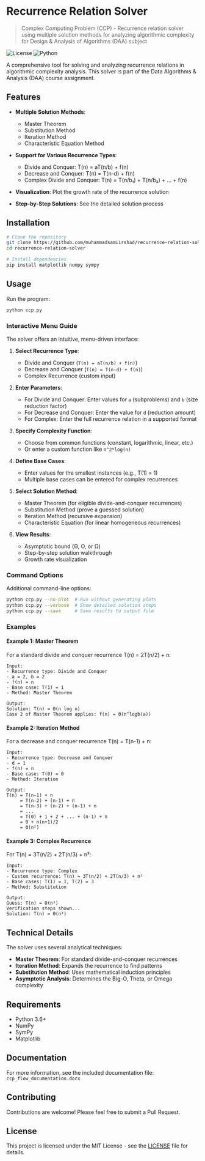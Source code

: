 # Recurrence Relation Solver

> Complex Computing Problem (CCP) - Recurrence relation solver using multiple solution methods for analyzing algorithmic complexity for Design & Analysis of Algorithms (DAA) subject

![License](https://img.shields.io/github/license/muhammadsamiirshad/recurrence-relation-solver)
![Python](https://img.shields.io/badge/python-3.6+-blue.svg)

A comprehensive tool for solving and analyzing recurrence relations in algorithmic complexity analysis. This solver is part of the Data Algorithms & Analysis (DAA) course assignment.

## Features

- **Multiple Solution Methods**:
  - Master Theorem
  - Substitution Method
  - Iteration Method
  - Characteristic Equation Method

- **Support for Various Recurrence Types**:
  - Divide and Conquer: T(n) = aT(n/b) + f(n)
  - Decrease and Conquer: T(n) = T(n-d) + f(n)
  - Complex Divide and Conquer: T(n) = T(n/b₁) + T(n/b₂) + ... + f(n)

- **Visualization**: Plot the growth rate of the recurrence solution

- **Step-by-Step Solutions**: See the detailed solution process

## Installation

```bash
# Clone the repository
git clone https://github.com/muhammadsamiirshad/recurrence-relation-solver.git
cd recurrence-relation-solver

# Install dependencies
pip install matplotlib numpy sympy
```

## Usage

Run the program:

```bash
python ccp.py
```

### Interactive Menu Guide

The solver offers an intuitive, menu-driven interface:

1. **Select Recurrence Type**:
   - Divide and Conquer (`T(n) = aT(n/b) + f(n)`)
   - Decrease and Conquer (`T(n) = T(n-d) + f(n)`)
   - Complex Recurrence (custom input)

2. **Enter Parameters**:
   - For Divide and Conquer: Enter values for `a` (subproblems) and `b` (size reduction factor)
   - For Decrease and Conquer: Enter the value for `d` (reduction amount)
   - For Complex: Enter the full recurrence relation in a supported format

3. **Specify Complexity Function**:
   - Choose from common functions (constant, logarithmic, linear, etc.)
   - Or enter a custom function like `n^2*log(n)`

4. **Define Base Cases**:
   - Enter values for the smallest instances (e.g., T(1) = 1)
   - Multiple base cases can be entered for complex recurrences

5. **Select Solution Method**:
   - Master Theorem (for eligible divide-and-conquer recurrences)
   - Substitution Method (prove a guessed solution)
   - Iteration Method (recursive expansion)
   - Characteristic Equation (for linear homogeneous recurrences)

6. **View Results**:
   - Asymptotic bound (Θ, O, or Ω)
   - Step-by-step solution walkthrough
   - Growth rate visualization

### Command Options

Additional command-line options:
```bash
python ccp.py --no-plot  # Run without generating plots
python ccp.py --verbose  # Show detailed solution steps
python ccp.py --save     # Save results to output file
```

### Examples

#### Example 1: Master Theorem
For a standard divide and conquer recurrence T(n) = 2T(n/2) + n:
```
Input:
- Recurrence type: Divide and Conquer
- a = 2, b = 2
- f(n) = n
- Base case: T(1) = 1
- Method: Master Theorem

Output:
Solution: T(n) = Θ(n log n)
Case 2 of Master Theorem applies: f(n) = Θ(n^logb(a))
```

#### Example 2: Iteration Method
For a decrease and conquer recurrence T(n) = T(n-1) + n:
```
Input:
- Recurrence type: Decrease and Conquer
- d = 1
- f(n) = n
- Base case: T(0) = 0
- Method: Iteration

Output:
T(n) = T(n-1) + n
     = T(n-2) + (n-1) + n
     = T(n-3) + (n-2) + (n-1) + n
     = ...
     = T(0) + 1 + 2 + ... + (n-1) + n
     = 0 + n(n+1)/2
     = Θ(n²)
```

#### Example 3: Complex Recurrence
For T(n) = 3T(n/2) + 2T(n/3) + n²:
```
Input:
- Recurrence type: Complex
- Custom recurrence: T(n) = 3T(n/2) + 2T(n/3) + n²
- Base cases: T(1) = 1, T(2) = 3
- Method: Substitution

Output:
Guess: T(n) = O(n²)
Verification steps shown...
Solution: T(n) = Θ(n²)
```

## Technical Details

The solver uses several analytical techniques:

- **Master Theorem**: For standard divide-and-conquer recurrences
- **Iteration Method**: Expands the recurrence to find patterns
- **Substitution Method**: Uses mathematical induction principles
- **Asymptotic Analysis**: Determines the Big-O, Theta, or Omega complexity

## Requirements

- Python 3.6+
- NumPy
- SymPy
- Matplotlib

## Documentation

For more information, see the included documentation file: `ccp_flow_documentation.docx`

## Contributing

Contributions are welcome! Please feel free to submit a Pull Request.

## License

This project is licensed under the MIT License - see the [LICENSE](LICENSE) file for details.
